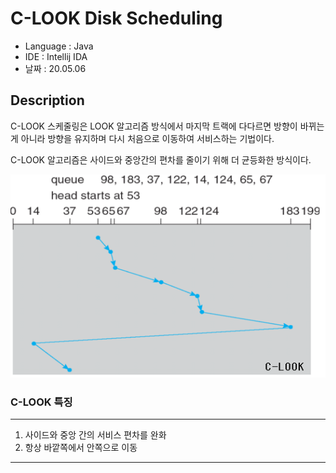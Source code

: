 # C-LOOK Disk Scheduling

* Language : Java
* IDE : Intellij IDA
* 날짜 : 20.05.06

## Description

C-LOOK 스케줄링은 LOOK 알고리즘 방식에서 마지막 트랙에 다다르면 방향이 바뀌는게 아니라 방향을 유지하며 다시 처음으로 이동하여 서비스하는 기법이다. 

C-LOOK 알고리즘은 사이드와 중앙간의 편차를 줄이기 위해 더 균등화한 방식이다.

<img src="/doc/disk/CLOOK/CLOOK.png">

<br>

### C-LOOK 특징

---
1. 사이드와 중앙 간의 서비스 편차를 완화
2. 항상 바깥쪽에서 안쪽으로 이동
---